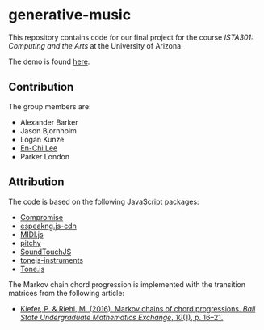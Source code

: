 # generative-music

This repository contains code for our final project for the course *ISTA301: Computing and the Arts* at the University of Arizona.

The demo is found [here](https://williameclee.github.io/generative-music/words-demo.html).

## Contribution

The group members are:

- Alexander Barker
- Jason Bjornholm
- Logan Kunze
- [En-Chi Lee](http://williameclee.github.io)
- Parker London

## Attribution
The code is based on the following JavaScript packages:

- [Compromise](https://compromise.cool)
- [espeakng.js-cdn](https://github.com/pettarin/espeakng.js-cdn.git)
- [MIDI.js](https://github.com/mudcube/midi.js/)
- [pitchy](https://www.npmjs.com/package/pitchy)
- [SoundTouchJS](https://github.com/cutterbl/SoundTouchJS.git)
- [tonejs-instruments](https://github.com/nbrosowsky/Tonejs-Instruments.git)
- [Tone.js](https://tonejs.github.io/)

The Markov chain chord progression is implemented with the transition matrices from the following article:

- [Kiefer, P. & Riehl, M. (2016). Markov chains of chord progressions. *Ball State Undergraduate Mathematics Exchange*, *10*(1), p. 16–21.](https://digitalresearch.bsu.edu/mathexchange/)
